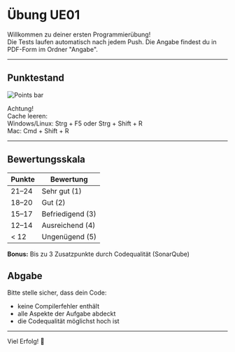 # Übung UE01

Willkommen zu deiner ersten Programmierübung!  
Die Tests laufen automatisch nach jedem Push.
Die Angabe findest du in PDF-Form im Ordner "Angabe".

---

## Punktestand
![Points bar](../../blob/status/icons/points-bar.svg)

Achtung!  
Cache leeren:  
Windows/Linux: Strg + F5 oder Strg + Shift + R  
Mac: Cmd + Shift + R

---

## Bewertungsskala

| Punkte | Bewertung       |
|--------|-----------------|
| 21–24  | Sehr gut (1)    |
| 18–20  | Gut (2)          |
| 15–17  | Befriedigend (3) |
| 12–14  | Ausreichend (4)  |
| < 12   | Ungenügend (5)   |

**Bonus:** Bis zu 3 Zusatzpunkte durch Codequalität (SonarQube)

## Abgabe

Bitte stelle sicher, dass dein Code:
- keine Compilerfehler enthält
- alle Aspekte der Aufgabe abdeckt
- die Codequalität möglichst hoch ist

---

Viel Erfolg! 💪

